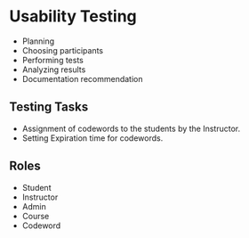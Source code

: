 # Usability Testing
- Planning 
- Choosing participants
- Performing tests
- Analyzing results
- Documentation recommendation

## Testing Tasks
- Assignment of codewords to the students by the Instructor.
- Setting Expiration time for codewords.


## Roles
- Student
- Instructor
- Admin
- Course
- Codeword